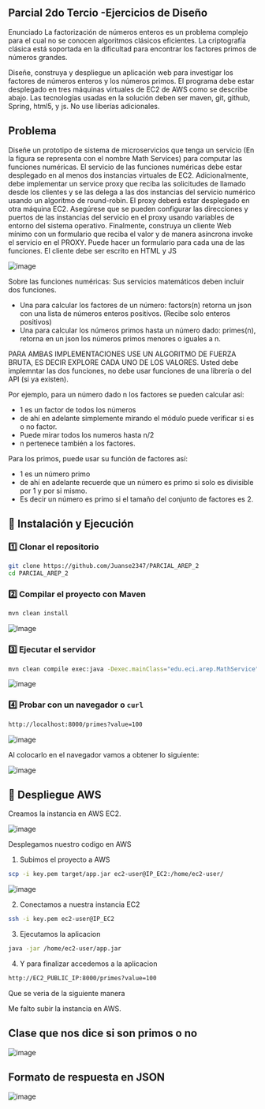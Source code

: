 ## Parcial 2do Tercio -Ejercicios de Diseño ##

Enunciado
La factorización de números enteros es un problema complejo para el cual no se conocen algoritmos clásicos eficientes. La criptografía clásica está soportada en la dificultad para encontrar los factores primos de números grandes.

Diseñe, construya y despliegue un aplicación web para investigar los factores de números enteros y los números primos. El programa debe estar desplegado en tres máquinas virtuales de EC2 de AWS como se describe abajo. Las tecnologías usadas en la solución deben ser maven, git, github, Spring, html5, y js. No use liberías adicionales.


## Problema ##
Diseñe un prototipo de sistema de microservicios que tenga un servicio (En la figura se representa con el nombre Math Services) para computar las funciones numéricas.  El servicio de las funciones numéricas debe estar desplegado en al menos dos instancias virtuales de EC2. Adicionalmente, debe implementar un service proxy que reciba las solicitudes de llamado desde los clientes  y se las delega a las dos instancias del servicio numérico usando un algoritmo de round-robin. El proxy deberá estar desplegado en otra máquina EC2. Asegúrese que se pueden configurar las direcciones y puertos de las instancias del servicio en el proxy usando variables de entorno del sistema operativo.  Finalmente, construya un cliente Web mínimo con un formulario que reciba el valor y de manera asíncrona invoke el servicio en el PROXY. Puede hacer un formulario para cada una de las funciones. El cliente debe ser escrito en HTML y JS

![image](https://github.com/user-attachments/assets/54699b0d-7162-48b7-a6a0-d9a15792a8d8)


Sobre las funciones numéricas:
Sus servicios matemáticos deben incluir dos funciones. 
- Una para calcular los factores de un número: factors(n) retorna un json con una lista de números enteros positivos. (Recibe solo enteros positivos)
- Una para calcular los números primos hasta un número dado: primes(n), retorna en un json los números primos menores o iguales a n.


PARA AMBAS IMPLEMENTACIONES USE UN ALGORITMO  DE FUERZA BRUTA, ES DECIR EXPLORE CADA UNO DE LOS VALORES. Usted debe implemntar las dos funciones, no debe usar funciones de una librería o del API (si ya existen).

Por ejemplo, para un  número dado n los factores se pueden calcular así:
- 1 es un factor de todos los números
- de ahí en adelante simplemente mirando el módulo puede verificar si es o no factor.
- Puede mirar todos los numeros hasta n/2
- n pertenece también a los factores.


Para los primos, puede usar su función de factores así:

- 1 es un número primo
- de ahí en adelante recuerde que un número es primo si solo es divisible por 1 y por si mismo.
- Es decir un número es primo si el tamaño del conjunto de factores es 2.

## 🚀 Instalación y Ejecución
### 1️⃣ Clonar el repositorio
```bash
git clone https://github.com/Juanse2347/PARCIAL_AREP_2
cd PARCIAL_AREP_2
```

### 2️⃣ Compilar el proyecto con Maven
```bash
mvn clean install
```

![Image](https://github.com/user-attachments/assets/9a3392f2-fd28-4615-bfa2-ea5b9fdf9c00)


### 3️⃣ Ejecutar el servidor 

```bash
mvn clean compile exec:java -Dexec.mainClass="edu.eci.arep.MathService"
```

![image](https://github.com/user-attachments/assets/09ec92c3-aca2-4fb1-8380-e1f1e949a505)



### 4️⃣ Probar con un navegador o `curl`
```bash
http://localhost:8000/primes?value=100
```

![image](https://github.com/user-attachments/assets/3a6d771d-6705-4e48-9639-7a7cf8d8ba46)



Al colocarlo en el navegador vamos a obtener lo siguiente:

![image](https://github.com/user-attachments/assets/81b92aa7-4486-4c14-8e4a-889eeb69fe60)


## 🚀 Despliegue AWS

Creamos la instancia en AWS EC2.

![image](https://github.com/user-attachments/assets/5a3748dc-4195-429e-a7ce-c7a4c4526133)


Desplegamos nuestro codigo en AWS

1. Subimos el proyecto a AWS

```bash
scp -i key.pem target/app.jar ec2-user@IP_EC2:/home/ec2-user/
```

![image](https://github.com/user-attachments/assets/ab4df350-7bec-4fb3-87e0-a576f76c1025)


2. Conectamos a nuestra instancia EC2

```bash
ssh -i key.pem ec2-user@IP_EC2
```

3. Ejecutamos la aplicacion 

```bash
java -jar /home/ec2-user/app.jar
```

4. Y para finalizar accedemos a la aplicacion

```bash
http://EC2_PUBLIC_IP:8000/primes?value=100
```

Que se veria de la siguiente manera

Me falto subir la instancia en AWS.


## Clase que nos dice si son primos o no ##

![image](https://github.com/user-attachments/assets/aa015c0b-dbab-45a1-9a75-b8fb6bd1e384)


## Formato de respuesta en JSON ##

![image](https://github.com/user-attachments/assets/f3dd318f-6b6d-4edd-b4ff-d32ea4a19599)

